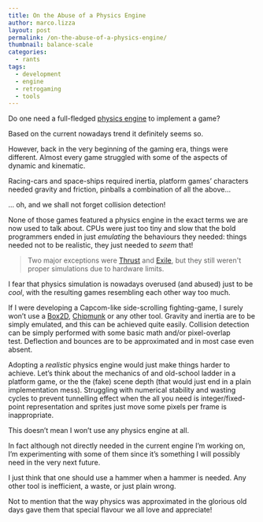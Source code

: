 ```yaml
---
title: On the Abuse of a Physics Engine
author: marco.lizza
layout: post
permalink: /on-the-abuse-of-a-physics-engine/
thumbnail: balance-scale
categories:
  - rants
tags:
  - development
  - engine
  - retrogaming
  - tools
---
```

Do one need a full-fledged <a href="http://en.wikipedia.org/wiki/Physics_engine" target="_blank">physics engine</a> to implement a game?

Based on the current nowadays trend it definitely seems so.

However, back in the very beginning of the gaming era, things were different. Almost every game struggled with some of the aspects of dynamic and kinematic.

Racing-cars and space-ships required inertia, platform games&#8217; characters needed gravity and friction, pinballs a combination of all the above...

... oh, and we shall not forget collision detection!

None of those games featured a physics engine in the exact terms we are now used to talk about. CPUs were just too tiny and slow that the bold programmers ended in just *emulating* the behaviours they needed: things needed not to be realistic, they just needed to *seem* that!

> Two major exceptions were <a href="http://en.wikipedia.org/wiki/Thrust_(video_game)" target="_blank">Thrust</a> and <a href="http://en.wikipedia.org/wiki/Exile_%281988_video_game%29" target="_blank">Exile</a>, but they still weren't proper simulations due to hardware limits.

I fear that physics simulation is nowadays overused (and abused) just to be *cool*, with the resulting games resembling each other way too much.

If I were developing a Capcom-like side-scrolling fighting-game, I surely won&#8217;t use a <a href="http://box2d.org/" target="_blank">Box2D</a>, <a href="http://chipmunk-physics.net/" target="_blank">Chipmunk</a> or any other tool. Gravity and inertia are to be simply emulated, and this can be achieved quite easily. Collision detection can be simply performed with some basic math and/or pixel-overlap test. Deflection and bounces are to be approximated and in most case even absent.

Adopting a *realistic* physics engine would just make things harder to achieve. Let&#8217;s think about the mechanics of and old-school ladder in a platform game, or the the (fake) scene depth (that would just end in a plain implementation mess). Struggling with numerical stability and wasting cycles to prevent tunnelling effect when the all you need is integer/fixed-point representation and sprites just move some pixels per frame is inappropriate.

This doesn&#8217;t mean I won&#8217;t use any physics engine at all.

In fact although not directly needed in the current engine I&#8217;m working on, I&#8217;m experimenting with some of them since it&#8217;s something I will possibly need in the very next future.

I just think that one should use a hammer when a hammer is needed. Any other tool is inefficient, a waste, or just plain wrong.

Not to mention that the way physics was approximated in the glorious old days gave them that special flavour we all love and appreciate!